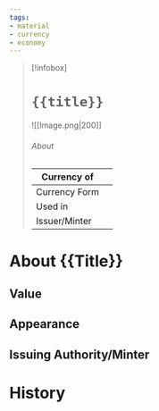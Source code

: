 ```yaml
---
tags:
- material
- currency
- economy
---
```

> [!infobox]
> # `{{title}}`
> ![[Image.png|200]]
> ###### About
> | Currency of |   |
> | ---- | ---- |
> | Currency Form |  |
> | Used in |  |
> | Issuer/Minter |   |

# About {{Title}}

## Value


## Appearance


## Issuing Authority/Minter



# History


